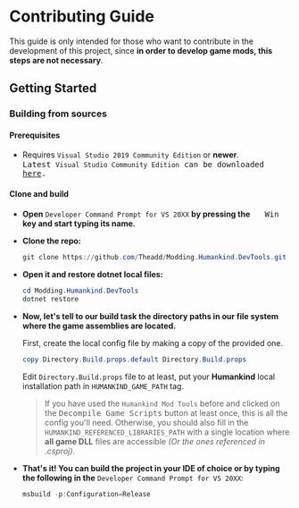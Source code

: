 # Contributing Guide

This guide is only intended for those who want to contribute in the development of this project, since **in order to develop game mods, this steps are not necessary**.

## Getting Started

### Building from sources

#### Prerequisites

<sub></sub>
* Requires `Visual Studio 2019 Community Edition` or **newer**. 
<br/><kbd>Latest `Visual Studio Community Edition` can be downloaded [here](https://visualstudio.microsoft.com/vs/community/).</kbd>

#### Clone and build

<sub></sub>
* __Open__ `Developer Command Prompt for VS 20XX` __by pressing the__ <kbd><sub><img src="https://img.icons8.com/ultraviolet/50/000000/windows-10.png" height="14px"/></sub> Win</kbd> __key and start typing its name.__

* __Clone the repo:__

    ```ps1
    git clone https://github.com/Theadd/Modding.Humankind.DevTools.git
    ```

* __Open it and restore dotnet local files:__ 

    ```ps1
    cd Modding.Humankind.DevTools
    dotnet restore
    ```

* __Now, let's tell to our build task the directory paths in our file system where the game assemblies are located.__

    First, create the local config file by making a copy of the provided one.

    ```ps1
    copy Directory.Build.props.default Directory.Build.props
    ```

    Edit `Directory.Build.props` file to at least, put your **Humankind** local installation path in `HUMANKIND_GAME_PATH` tag.
    > If you have used the `Humankind Mod Tools` before and clicked on the <kbd>Decompile Game Scripts</kbd> button at least once, this is all the config you'll need. Otherwise, you should also fill in the `HUMANKIND_REFERENCED_LIBRARIES_PATH` with a single location where **all game DLL** files are accessible *(Or the ones referenced in .csproj)*.

* __That's it! You can build the project in your IDE of choice or by typing the following in the__ `Developer Command Prompt for VS 20XX`:

    ```ps1
    msbuild -p:Configuration=Release 
    ```

